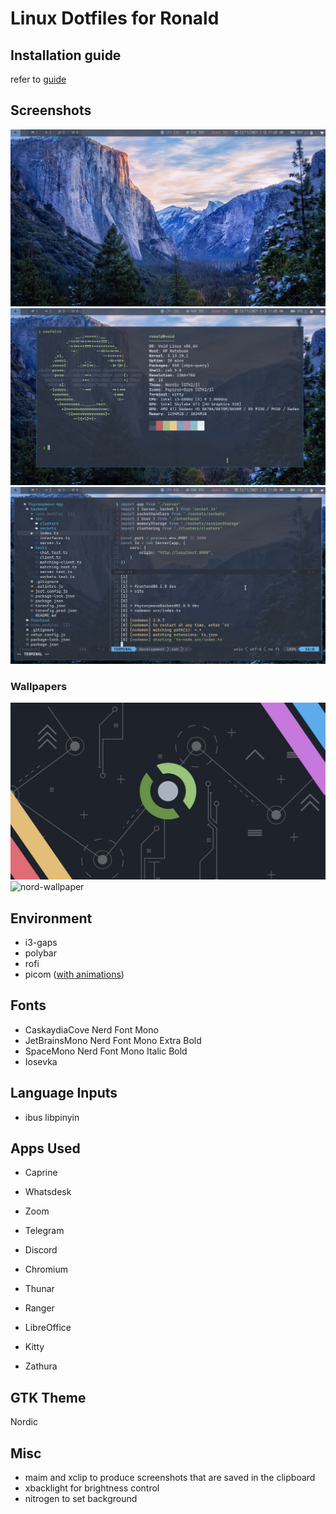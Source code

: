 # Linux Dotfiles for Ronald

## Installation guide
refer to [guide](./INSTALL.md)

## Screenshots
![desktop](./screenshots/desktop.png)
![neofetch](./screenshots/neofetch.png)
![neovim](./screenshots/neovim.png)

### Wallpapers
![wallpaper](./wallpapers/void.jpg)
![nord-wallpaper](./wallpapers/nord.png)

## Environment
- i3-gaps
- polybar
- rofi
- picom ([with animations](https://github.com/jonaburg/picom))

## Fonts
- CaskaydiaCove Nerd Font Mono
- JetBrainsMono Nerd Font Mono Extra Bold
- SpaceMono Nerd Font Mono Italic Bold
- Iosevka

## Language Inputs
- ibus libpinyin

## Apps Used
- Caprine
- Whatsdesk
- Zoom
- Telegram 
- Discord

- Chromium
- Thunar
- Ranger
- LibreOffice
- Kitty
- Zathura

## GTK Theme
Nordic

## Misc
- maim and xclip to produce screenshots that are saved in the clipboard
- xbacklight for brightness control
- nitrogen to set background 
